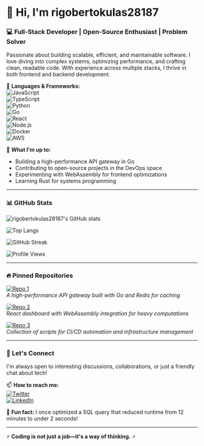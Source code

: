 # 👋 Hi, I'm rigobertokulas28187  

### 💻 Full-Stack Developer | Open-Source Enthusiast | Problem Solver  

Passionate about building scalable, efficient, and maintainable software. I love diving into complex systems, optimizing performance, and crafting clean, readable code. With experience across multiple stacks, I thrive in both frontend and backend development.  

🔹 **Languages & Frameworks:**  
![JavaScript](https://img.shields.io/badge/-JavaScript-F7DF1E?style=flat&logo=javascript&logoColor=black)  
![TypeScript](https://img.shields.io/badge/-TypeScript-3178C6?style=flat&logo=typescript&logoColor=white)  
![Python](https://img.shields.io/badge/-Python-3776AB?style=flat&logo=python&logoColor=white)  
![Go](https://img.shields.io/badge/-Go-00ADD8?style=flat&logo=go&logoColor=white)  
![React](https://img.shields.io/badge/-React-61DAFB?style=flat&logo=react&logoColor=black)  
![Node.js](https://img.shields.io/badge/-Node.js-339933?style=flat&logo=node.js&logoColor=white)  
![Docker](https://img.shields.io/badge/-Docker-2496ED?style=flat&logo=docker&logoColor=white)  
![AWS](https://img.shields.io/badge/-AWS-232F3E?style=flat&logo=amazon-aws&logoColor=white)  

🔹 **What I'm up to:**  
- Building a high-performance API gateway in Go  
- Contributing to open-source projects in the DevOps space  
- Experimenting with WebAssembly for frontend optimizations  
- Learning Rust for systems programming  

---

### 📊 GitHub Stats  

![rigobertokulas28187's GitHub stats](https://github-readme-stats.vercel.app/api?username=rigobertokulas28187&show_icons=true&theme=radical&hide_border=true)  

![Top Langs](https://github-readme-stats.vercel.app/api/top-langs/?username=rigobertokulas28187&layout=compact&theme=radical&hide_border=true)  

![GitHub Streak](https://github-readme-streak-stats.herokuapp.com/?user=rigobertokulas28187&theme=radical&hide_border=true)  

![Profile Views](https://komarev.com/ghpvc/?username=rigobertokulas28187&color=blueviolet&style=flat)  

---

### 🔥 Pinned Repositories  

[![Repo 1](https://github-readme-stats.vercel.app/api/pin/?username=rigobertokulas28187&repo=fast-api-gateway&theme=radical)](https://github.com/rigobertokulas28187/fast-api-gateway)  
*A high-performance API gateway built with Go and Redis for caching*  

[![Repo 2](https://github-readme-stats.vercel.app/api/pin/?username=rigobertokulas28187&repo=react-optimized-dashboard&theme=radical)](https://github.com/rigobertokulas28187/react-optimized-dashboard)  
*React dashboard with WebAssembly integration for heavy computations*  

[![Repo 3](https://github-readme-stats.vercel.app/api/pin/?username=rigobertokulas28187&repo=devops-automation-tools&theme=radical)](https://github.com/rigobertokulas28187/devops-automation-tools)  
*Collection of scripts for CI/CD automation and infrastructure management*  

---

### 🌟 Let's Connect  

I'm always open to interesting discussions, collaborations, or just a friendly chat about tech!  

📫 **How to reach me:**  
[![Twitter](https://img.shields.io/badge/-Twitter-1DA1F2?style=flat&logo=twitter&logoColor=white)](https://twitter.com/rigobertokulas)  
[![LinkedIn](https://img.shields.io/badge/-LinkedIn-0A66C2?style=flat&logo=linkedin&logoColor=white)](https://linkedin.com/in/rigobertokulas)  

🚀 **Fun fact:** I once optimized a SQL query that reduced runtime from 12 minutes to under 2 seconds!  

---

⚡ **Coding is not just a job—it's a way of thinking.** ⚡
